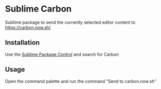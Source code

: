 # Sublime Carbon
Sublime package to send the currently selected editor content to https://carbon.now.sh/

## Installation
Use the [Sublime Package Control](http://wbond.net/sublime_packages/package_control) and search for Carbon

## Usage
Open the command palette and run the command "Send to carbon.now.sh"
